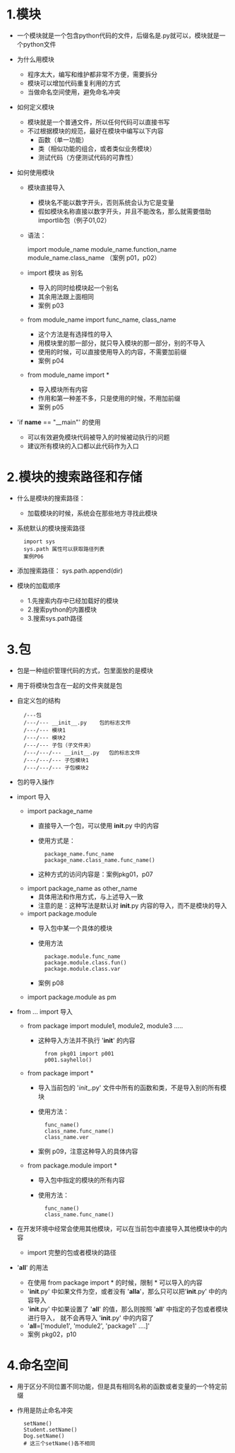 # 1.模块
- 一个模块就是一个包含python代码的文件，后缀名是.py就可以，模块就是一个python文件
- 为什么用模块
    - 程序太大，编写和维护都非常不方便，需要拆分
    - 模块可以增加代码重复利用的方式
    - 当做命名空间使用，避免命名冲突
- 如何定义模块
    - 模块就是一个普通文件，所以任何代码可以直接书写
    - 不过根据模块的规范，最好在模块中编写以下内容
        - 函数（单一功能）
        - 类（相似功能的组合，或者类似业务模块）
        - 测试代码（方便测试代码的可靠性）
    
- 如何使用模块
    - 模块直接导入
        - 模块名不能以数字开头，否则系统会认为它是变量
        - 假如模块名称直接以数字开头，并且不能改名，那么就需要借助 importlib包（例子01,02）
    - 语法：
        
        import module_name
        module_name.function_name
        module_name.class_name
        （案例 p01，p02）
    - import 模块 as 别名
        - 导入的同时给模块起一个别名
        - 其余用法跟上面相同
        - 案例 p03
    
    - from module_name import func_name, class_name
        - 这个方法是有选择性的导入
        - 用模块里的那一部分，就只导入模块的那一部分，别的不导入
        - 使用的时候，可以直接使用导入的内容，不需要加前缀
        - 案例 p04
     - from module_name import *
        - 导入模块所有内容
        - 作用和第一种差不多，只是使用的时候，不用加前缀
        - 案例 p05
- 'if __name__ == "__main"' 的使用
    - 可以有效避免模块代码被导入的时候被动执行的问题
    - 建议所有模块的入口都以此代码作为入口
    
# 2.模块的搜索路径和存储
- 什么是模块的搜索路径：
    - 加载模块的时候，系统会在那些地方寻找此模块
- 系统默认的模块搜索路径

        import sys
        sys.path 属性可以获取路径列表
        案例P06
- 添加搜索路径：
        sys.path.append(dir)
- 模块的加载顺序
    - 1.先搜索内存中已经加载好的模块
    - 2.搜索python的内置模块
    - 3.搜索sys.path路径
    
# 3.包
- 包是一种组织管理代码的方式，包里面放的是模块
- 用于将模块包含在一起的文件夹就是包
- 自定义包的结构
    
        /---包
        /---/--- __init__.py    包的标志文件
        /---/--- 模块1
        /---/--- 模块2
        /---/--- 子包（子文件夹）
        /---/---/--- __init__.py   包的标志文件
        /---/---/--- 子包模块1
        /---/---/--- 子包模块2
- 包的导入操作
- import 导入
    - import package_name
        - 直接导入一个包，可以使用 __init__.py 中的内容
        - 使用方式是：
            
                package_name.func_name
                package_name.class_name.func_name()
        - 这种方式的访问内容是：案例pkg01，p07
    - import package_name as other_name
        - 具体用法和作用方式，与上述导入一致
        - 注意的是：这种写法是默认对 __init__.py 内容的导入，而不是模块的导入
    - import package.module
        - 导入包中某一个具体的模块
        - 使用方法
        
                package.module.func_name
                package.module.class.fun()
                package.module.class.var
        - 案例 p08
    - import package.module as pm
    
- from ... import 导入
    - from package import module1, module2, module3 .....
        - 这种导入方法并不执行 '__init__' 的内容
        
                from pkg01 import p001
                p001.sayhello()
    - from package import *
        - 导入当前包的 '_init__.py' 文件中所有的函数和类，不是导入别的所有模块
        - 使用方法：
            
                func_name()
                class_name.func_name()
                class_name.ver
        - 案例 p09，注意这种导入的具体内容
    - from package.module import *
        - 导入包中指定的模块的所有内容
        - 使用方法：
        
                func_name()
                class_name.func_name()
                
- 在开发环境中经常会使用其他模块，可以在当前包中直接导入其他模块中的内容
    - import 完整的包或者模块的路径
    
- '__all__' 的用法
    - 在使用 from package import * 的时候，限制 * 可以导入的内容
    - '__init__.py' 中如果文件为空，或者没有 '__alla__'，那么只可以把'__init__.py' 中的内容导入
    - '__init__.py' 中如果设置了 '__all__' 的值，那么则按照 '__all__' 中指定的子包或者模块进行导入，
    就不会再导入 '__init__.py' 中的内容了
    - '__all__=['module1', 'module2', 'package1' ....]'
    - 案例 pkg02，p10
    
# 4.命名空间
- 用于区分不同位置不同功能，但是具有相同名称的函数或者变量的一个特定前缀
- 作用是防止命名冲突

        setName()
        Student.setName()
        Dog.setName()
        # 这三个setName()各不相同
           
